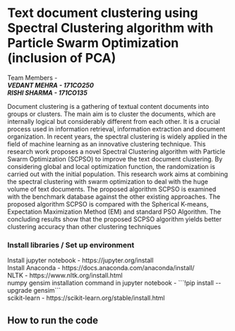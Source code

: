 # Text document clustering using Spectral Clustering algorithm with Particle Swarm Optimization (inclusion of PCA)

Team Members - <br>
__*VEDANT MEHRA - 171CO250 <br>
RISHI SHARMA - 171CO135*__

Document clustering is a gathering of textual content documents into groups or clusters. The main aim is to cluster the documents, which are internally logical but considerably different from each other. It is a crucial process used in information retrieval, information extraction and document organization. In recent years, the spectral clustering is widely applied in the field of machine learning as an innovative clustering technique. This research work proposes a novel Spectral Clustering algorithm with Particle Swarm Optimization (SCPSO) to improve the text document clustering. By considering global and local optimization function, the randomization is carried out with the initial population. This research work aims at combining the spectral clustering with swarm optimization to deal with the huge volume of text documents. The proposed algorithm SCPSO is examined with the benchmark database against the other existing approaches. The proposed algorithm SCPSO is compared with the Spherical K-means, Expectation Maximization Method (EM) and standard PSO Algorithm. The concluding results show that the proposed SCPSO algorithm yields better clustering accuracy than other clustering techniques

<h3>Install libraries / Set up environment</h3> 
Install jupyter notebook - https://jupyter.org/install <br>
Install Anaconda - https://docs.anaconda.com/anaconda/install/ <br>
NLTK - https://www.nltk.org/install.html <br>
numpy
gensim installation command in jupyter notebook - ```!pip install --upgrade gensim``` <br>
scikit-learn - https://scikit-learn.org/stable/install.html <br>
<h2>How to run the code</h2>

